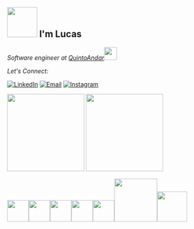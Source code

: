 <h2> <img src="https://media.giphy.com/media/JRPx7fOmONz6pQVR8X/giphy.gif" width="70">  I'm Lucas</h2>
<p><em>Software engineer at <a href="https://www.quintoandar.com.br/">QuintoAndar</a><img src="https://media.giphy.com/media/CG2e9WF8qw8SogFpS3/giphy.gif" width="30"> 
</em></p>
<div align="left">

<i>Let's Connect:</i><br>
 
 <a href="https://www.linkedin.com/in/lucas-ph/" target="_blank"><img src="https://img.shields.io/badge/LinkedIn-%230077B5.svg?&style=flat-square&logo=linkedin&logoColor=white" alt="LinkedIn"></a>
<a href="mailto:lucas4pinheiro@gmail.com" target="_blank"><img src="https://img.shields.io/badge/Gmail-D14836?style=flat-square&logo=gmail&logoColor=white" alt="Email"></a>
<a href="https://twitter.com/luccas_php" target="_blank"><img src="https://img.shields.io/badge/Twitter-1DA1F2?&style=flat-square&logo=twitter&logoColor=white" alt="Instagram"></a>
 
<div>
  <img height="180em" src="https://github-readme-stats.vercel.app/api?username=luccasPh&show_icons=true&theme=onedark&include_all_commits=true&count_private=true"/>
  <img height="180em" src="https://github-readme-stats.vercel.app/api/top-langs/?username=luccasPh&layout=compact&langs_count=8&theme=onedark&hide=jupyter notebook,html,css,scss"/>
</div>
 
<p align="left">
  <img src="https://media3.giphy.com/media/kdFc8fubgS31b8DsVu/giphy.webp" width="50"><img src="https://media3.giphy.com/media/ln7z2eWriiQAllfVcn/200w.webp" width="50"><img src="https://i.giphy.com/media/LMt9638dO8dftAjtco/200.webp" width="50"><img src="https://i.giphy.com/media/eNAsjO55tPbgaor7ma/200w.webp" width="50"><img src="https://i.giphy.com/media/IdyAQJVN2kVPNUrojM/200.webp" width="50"><img src="https://media.giphy.com/media/kH1DBkPNyZPOk0BxrM/giphy.gif" width="100"><img src="https://media.giphy.com/media/SwgB2LsQdxfGe2Tt86/giphy.gif" width="70">
  
</p>
